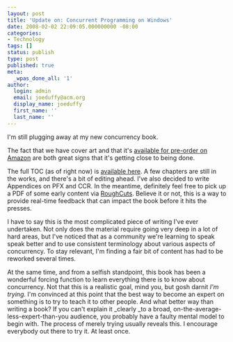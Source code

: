 ```yaml
---
layout: post
title: 'Update on: Concurrent Programming on Windows'
date: 2008-02-02 22:09:05.000000000 -08:00
categories:
- Technology
tags: []
status: publish
type: post
published: true
meta:
  _wpas_done_all: '1'
author:
  login: admin
  email: joeduffy@acm.org
  display_name: joeduffy
  first_name: ''
  last_name: ''
---
```

I'm still plugging away at my new concurrency book.

The fact that we have cover art and that it's [available for pre-order on Amazon](http://www.amazon.com/Concurrent-Programming-Windows-Vista-Architecture/dp/032143482X)
are both great signs that it's getting close to being done.

The full TOC (as of right now) is [available here](http://www.bluebytesoftware.com/books/winconc/winconc_book_resources.html).
A few chapters are still in the works, and there's a bit of editing ahead.
I've also decided to write Appendices on PFX and CCR.  In the meantime, definitely
feel free to pick up a PDF of some early content via [RoughCuts](http://safari.oreilly.com/9780321434821).
Believe it or not, this is a way to provide real-time feedback that can impact the
book before it hits the presses.

I have to say this is the most complicated piece of writing I've ever undertaken.
Not only does the material require going very deep in a lot of hard areas, but I've
noticed that as a community we're learning to speak speak better and to use consistent
terminology about various aspects of concurrency.  To stay relevant, I'm
finding a fair bit of content has had to be reworked several times.

At the same time, and from a selfish standpoint, this book has been a wonderful forcing
function to learn everything there is to know about concurrency.  Not that this
is a realistic goal, mind you, but gosh darnit _I'm trying_.  I'm convinced
at this point that the best way to become an expert on something is to try to teach
it to other people.  And what better way than writing a book?  If you can't
explain it _clearly _to a broad, on-the-average-less-expert-than-you audience, you
probably have a faulty mental model to begin with.  The process of merely trying
usually reveals this.  I encourage everybody out there to try it.  At least
once.

